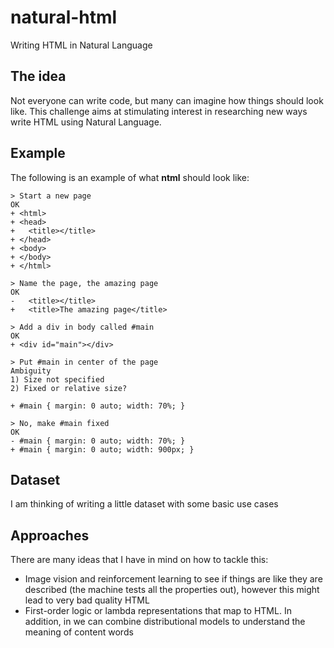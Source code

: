 # natural-html
Writing HTML in Natural Language

## The idea
Not everyone can write code, but many can imagine how things should look like. This challenge aims at stimulating interest in researching new ways write HTML using Natural Language.

## Example

The following is an example of what **ntml** should look like:

```
> Start a new page
OK
+ <html>
+ <head>
+   <title></title>
+ </head>
+ <body>
+ </body>
+ </html>

> Name the page, the amazing page
OK
-   <title></title>
+   <title>The amazing page</title>

> Add a div in body called #main
OK
+ <div id="main"></div>

> Put #main in center of the page
Ambiguity
1) Size not specified
2) Fixed or relative size?

+ #main { margin: 0 auto; width: 70%; }

> No, make #main fixed
OK
- #main { margin: 0 auto; width: 70%; }
+ #main { margin: 0 auto; width: 900px; }

```

## Dataset

I am thinking of writing a little dataset with some basic use cases

## Approaches

There are many ideas that I have in mind on how to tackle this:

- Image vision and reinforcement learning to see if things are like they are described (the machine tests all the properties out), however this might lead to very bad quality HTML
- First-order logic or lambda representations that map to HTML. In addition, in we can combine distributional models to understand the meaning of content words
